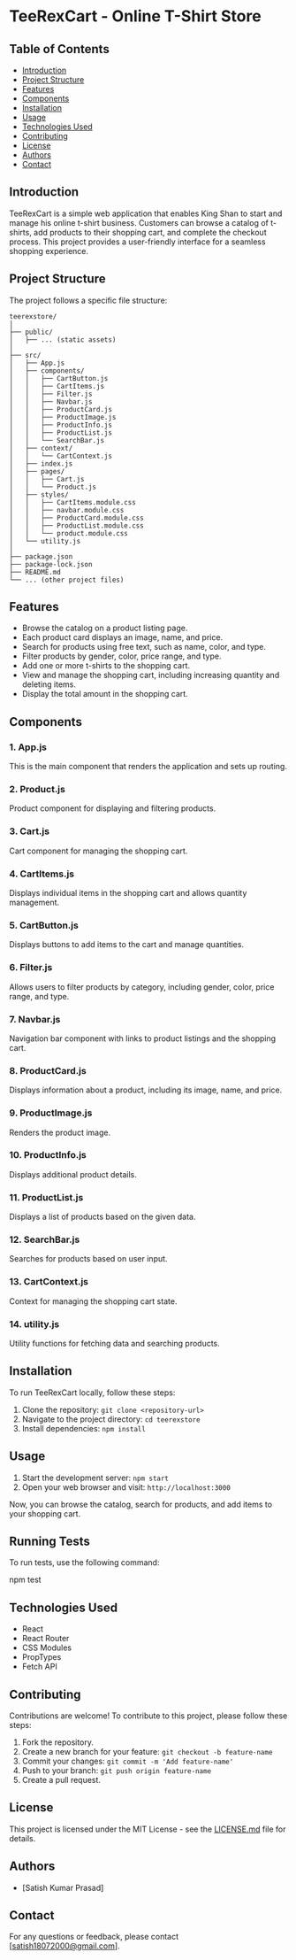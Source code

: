 # TeeRexCart - Online T-Shirt Store

## Table of Contents

- [Introduction](#introduction)
- [Project Structure](#project-structure)
- [Features](#features)
- [Components](#components)
- [Installation](#installation)
- [Usage](#usage)
- [Technologies Used](#technologies-used)
- [Contributing](#contributing)
- [License](#license)
- [Authors](#authors)
- [Contact](#contact)

## Introduction

TeeRexCart is a simple web application that enables King Shan to start and manage his online t-shirt business. Customers can browse a catalog of t-shirts, add products to their shopping cart, and complete the checkout process. This project provides a user-friendly interface for a seamless shopping experience.

## Project Structure

The project follows a specific file structure:

```
teerexstore/
│
├── public/
│   ├── ... (static assets)
│
├── src/
│   ├── App.js
│   ├── components/
│   │   ├── CartButton.js
│   │   ├── CartItems.js
│   │   ├── Filter.js
│   │   ├── Navbar.js
│   │   ├── ProductCard.js
│   │   ├── ProductImage.js
│   │   ├── ProductInfo.js
│   │   ├── ProductList.js
│   │   └── SearchBar.js
│   ├── context/
│   │   └── CartContext.js
│   ├── index.js
│   ├── pages/
│   │   ├── Cart.js
│   │   └── Product.js
│   ├── styles/
│   │   ├── CartItems.module.css
│   │   ├── navbar.module.css
│   │   ├── ProductCard.module.css
│   │   ├── ProductList.module.css
│   │   └── product.module.css
│   └── utility.js
│
├── package.json
├── package-lock.json
├── README.md
└── ... (other project files)
```

## Features

- Browse the catalog on a product listing page.
- Each product card displays an image, name, and price.
- Search for products using free text, such as name, color, and type.
- Filter products by gender, color, price range, and type.
- Add one or more t-shirts to the shopping cart.
- View and manage the shopping cart, including increasing quantity and deleting items.
- Display the total amount in the shopping cart.

## Components

### 1. App.js

This is the main component that renders the application and sets up routing.

### 2. Product.js

Product component for displaying and filtering products.

### 3. Cart.js

Cart component for managing the shopping cart.

### 4. CartItems.js

Displays individual items in the shopping cart and allows quantity management.

### 5. CartButton.js

Displays buttons to add items to the cart and manage quantities.

### 6. Filter.js

Allows users to filter products by category, including gender, color, price range, and type.

### 7. Navbar.js

Navigation bar component with links to product listings and the shopping cart.

### 8. ProductCard.js

Displays information about a product, including its image, name, and price.

### 9. ProductImage.js

Renders the product image.

### 10. ProductInfo.js

Displays additional product details.

### 11. ProductList.js

Displays a list of products based on the given data.

### 12. SearchBar.js

Searches for products based on user input.

### 13. CartContext.js

Context for managing the shopping cart state.

### 14. utility.js

Utility functions for fetching data and searching products.

## Installation

To run TeeRexCart locally, follow these steps:

1. Clone the repository: `git clone <repository-url>`
2. Navigate to the project directory: `cd teerexstore`
3. Install dependencies: `npm install`

## Usage

1. Start the development server: `npm start`
2. Open your web browser and visit: `http://localhost:3000`

Now, you can browse the catalog, search for products, and add items to your shopping cart.

## Running Tests

To run tests, use the following command:

npm test

## Technologies Used

- React
- React Router
- CSS Modules
- PropTypes
- Fetch API

## Contributing

Contributions are welcome! To contribute to this project, please follow these steps:

1. Fork the repository.
2. Create a new branch for your feature: `git checkout -b feature-name`
3. Commit your changes: `git commit -m 'Add feature-name'`
4. Push to your branch: `git push origin feature-name`
5. Create a pull request.

## License

This project is licensed under the MIT License - see the [LICENSE.md](LICENSE.md) file for details.

## Authors

- [Satish Kumar Prasad]

## Contact

For any questions or feedback, please contact [satish18072000@gmail.com].
